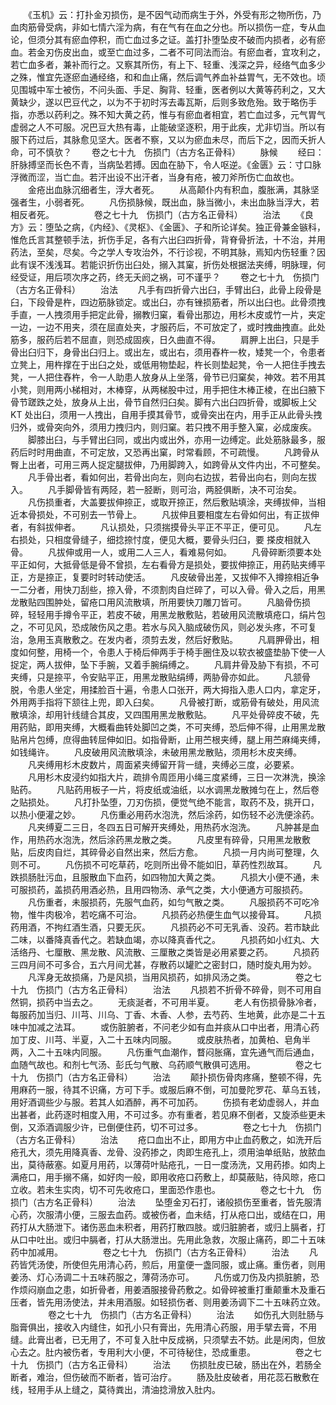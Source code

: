<!-- { "loadSidebar": true } -->
　　《玉机》云：打扑金刃损伤，是不因气动而病生于外，外受有形之物所伤，乃血肉筋骨受病，非如七情六淫为病，有在气有在血之分也。所以损伤一症，专从血论，但须分其有瘀血停积，而亡血过多之证。盖打扑堕坠皮不破而内损者，必有瘀血。若金刃伤皮出血，或至亡血过多，二者不可同法而治。有瘀血者，宜攻利之，若亡血多者，兼补而行之。又察其所伤，有上下、轻重、浅深之异，经络气血多少之殊，惟宜先逐瘀血通经络，和和血止痛，然后调气养血补益胃气，无不效也。顷见围城中军士被伤，不问头面、手足、胸背、轻重，医者例以大黄等药利之，又大黄缺少，遂以巴豆代之，以为不于初时泻去毒瓦斯，后则多致危殆。致于略伤手指，亦悉以药利之。殊不知大黄之药，惟与有瘀血者相宜，若亡血过多，元气胃气虚弱之人不可服。况巴豆大热有毒，止能破坚逐积，用于此疾，尤非切当。所以有服下药过后，其脉愈见坚大。医者不察，又以为瘀血未尽，而后下之，因而夭折人命，可不慎欤？
　　卷之七十九　伤损门（古方名正骨科）
　　脉候
　　经曰：肝脉搏坚而长色不青，当病坠若搏。因血在胁下，令人呕逆。《金匮》云：寸口脉浮微而涩，当亡血。若汗出设不出汗者，当身有疮，被刀斧所伤亡血故也。
　　金疮出血脉沉细者生，浮大者死。
　　从高颠仆内有积血，腹胀满，其脉坚强者生，小弱者死。
　　凡伤损脉候，既出血，脉当微小，未出血脉当浮大，若相反者死。
　　
　　卷之七十九　伤损门（古方名正骨科）
　　治法
　　《良方》云：堕坠之病，《内经》、《灵枢》、《金匮》、子和所论详矣。独正骨兼金镞科，惟危氏言其整顿手法，折伤手足，各有六出臼四折骨，背脊骨折法，十不治，并用药法，至矣，尽矣。今之学人专攻治外，不行诊视，不明其脉，焉知内伤轻重？因此有误不浅浅耳。若能识折伤出臼处，搦入其窠，折伤处根据法夹缚，明脉理，何经受证，用后项次序之药，终无夭阏之祸，可不谨乎？
　　卷之七十九　伤损门（古方名正骨科）
　　治法
　　凡手有四折骨六出臼，手臂出臼，此骨上段骨是臼，下段骨是杵，四边筋脉锁定。或出臼，亦有锉损筋者，所以出臼也。此骨须拽手直，一人拽须用手把定此骨，搦教归窠，看骨出那边，用杉木皮或竹一片，夹定一边，一边不用夹，须在屈直处夹，才服药后，不可放定了，或时拽曲拽直。此处筋多，服药后若不屈直，则恐成固疾，日久曲直不得。
　　肩胛上出臼，只是手骨出臼归下，身骨出臼归上。或出左，或出右，须用舂杵一枚，矮凳一个，令患者立凳上，用杵撑在于出臼之处，或低用物垫起，杵长则垫起凳，令一人把住手拽去凳，一人把住舂杵，令一人助患人放身从上坐落，骨节已归窠矣，神效。若不用其小凳，则用两小梯相对，木棒穿，从两梯股中过，用手把住木棒正棱，在出臼腋下骨节蹉跌之处，放身从上出，骨节自然归臼矣。脚有六出臼四折骨，或脚板上父KT 处出臼，须用一人拽出，自用手摸其骨节，或骨突出在内，用手正从此骨头拽归外，或骨突向外，须用力拽归内，则归窠。若只拽不用手整入窠，必成废疾。
　　脚膝出臼，与手臂出臼同，或出内或出外，亦用一边缚定。此处筋脉最多，服药后时时用曲直，不可定放，又恐再出窠，时常看顾，不可疏慢。
　　凡跨骨从臀上出者，可用三两人捉定腿拔伸，乃用脚跨入，如跨骨从文件内出，不可整矣。
　　凡手骨出者，看如何出，若骨出向左，则向右边拔，若骨出向右，则向左拔入。
　　凡手脚骨皆有两陉，若一胫断，则可治，两胫俱断，决不可治矣。
　　凡伤损重者，大盖要拔伸捺正，或取开捺正，然后敷贴填涂，夹缚拔伸，当相近本骨损处，不可别去一节骨上。
　　凡拔伸且要相度左右骨如何出，有正拔伸者，有斜拔伸者。
　　凡认损处，只须揣摸骨头平正不平正，便可见。
　　凡左右损处，只相度骨缝子，细捻捺忖度，便见大概，要骨头归臼，要 搽皮相就入骨。
　　凡拔伸或用一人，或用二人三人，看难易何如。
　　凡骨碎断须要本处平正如何，大抵骨低是骨不曾损，左右看骨方是损处，要拔伸捺正，用药贴夹缚平正，方是捺正，复要时时转动使活。
　　凡皮破骨出差，又拔伸不入撙捺相近争一二分者，用快刀刮些，捺入骨，不须割肉自烂碎了，可以入骨。骨入之后，用黑龙散贴四围肿处，留疮口用风流散填，所用要快刀雕刀皆可。
　　凡脑骨伤损碎，轻轻用手撙令平正，若皮不破，用黑龙散敷贴，若破用风流散填疮口，绢片包之，不可见风，恐成陂伤风之患。若水与风入脑成破伤风，则必发头疼，不可复治，急用玉真散敷之。在发内者，须剪去发，然后好敷贴。
　　凡肩胛骨出，相度如何整，用椅一个，令患人于椅后伸两手于椅手圈住及以软衣被盛垫胁下使一人捉定，两人拔伸，坠下手腕，又着手腕绢缚之。
　　凡肩井骨及胁下有损，不可夹缚，只是捺平，令安贴平正，用黑龙散贴绢缚，两胁骨亦如此。
　　凡颔骨脱，令患人坐定，用揉脸百十遍，令患人口张开，两大拇指入患人口内，拿定牙，外用两手指将下颔往上兜，即入臼矣。
　　凡骨被打断，或筋骨有破处，用风流散填涂，却用针线缝合其皮，又四围用黑龙散敷贴。
　　凡平处骨碎皮不破，先用药贴，即用夹缚，大概看曲转处脚凹之类，不可夹缚，恐后伸不得，止用黑龙散贴帛片包缚，庶得曲转屈伸如旧。如指骨断，止用苎根夹缚，腿上用苎麻绳夹缚，如钱绳许。
　　凡皮破用风流散填涂，未破用黑龙散贴，须用杉木皮夹缚。
　　凡夹缚用杉木皮数片，周面紧夹缚留开背一缝，夹缚必三度，必要紧。
　　凡用杉木皮浸约如指大片，疏排令周匝用小绳三度紧缚，三日一次淋洗，换涂贴药。
　　凡贴药用板子一片，将皮纸或油纸，以水调黑龙散摊匀在上，然后卷之贴损处。
　　凡打扑坠堕，刀刃伤损，便觉气绝不能言，取药不及，挑开口，以热小便灌之妙。
　　凡伤重必用药水泡洗，然后涂药，如伤轻不必洗便涂药。
　　凡夹缚夏二三日，冬四五日可解开夹缚处，用热药水泡洗。
　　凡肿甚是血作，用热药水泡洗，然后涂药黑龙散之类。
　　凡皮里有碎骨，只用黑龙散敷贴，后皮肉自烂，其碎骨必自然出来，然后方愈。
　　凡损一月内尚可整理，久则不可。
　　凡伤损不可吃草药，吃则所出骨不能如旧，草药性烈故耳。
　　凡跌损肠肚污血，且服散血下血药，如四物加大黄之类。
　　凡损大小便不通，未可服损药，盖损药用酒必热，且用四物汤、承气之类，大小便通方可服损药。
　　凡伤重者，未服损药，先服气血药，如匀气散之类。
　　凡服损药不可吃冷物，惟牛肉极冷，若吃痛不可治。
　　凡损药必热便生血气以接骨耳。
　　凡损药用酒，不拘红酒生酒，只要无灰。
　　凡损药必不可无乳香、没药。若市缺此二味，以番降真香代之。若缺血竭，亦以降真香代之。
　　凡损药如小红丸、大活络丹、七厘散、黑龙散、风流散、三厘散之类皆是必用紧要之药。
　　凡损药三四月间不可多合，五六月间尤甚，存散药以罐贮之密封口，随时旋丸用为妙。
　　凡浑身无故损痛，乃是风损，当用风损药，如排风汤之类。
　　
　　卷之七十九　伤损门（古方名正骨科）
　　治法
　　凡损若不折骨不碎骨，则不可用自然铜，损药中当去之。
　　无痰涎者，不可用半夏。
　　老人有伤损骨脉冷者，每服药加当归、川芎、川乌、丁香、木香、人参，去芍药、生地黄，此亦是二十五味中加减之法耳。
　　或伤脏腑者，不问老少如有血并痰从口中出者，用清心药加丁皮、川芎、半夏，入二十五味内同服。
　　或皮肤热者，加黄柏、皂角半两，入二十五味内同服。
　　凡伤重气血潮作，瞀闷胀痛，宜先通气而后通血，血随气故也。和剂七气汤、彭氏匀气散、乌药顺气散俱可选用。
　　
　　卷之七十九　伤损门（古方名正骨科）
　　治法
　　颠扑损伤骨肉疼痛，整顿不得，先用麻药一服，待其不识痛，方可下手。或服后麻不倒，可加曼陀罗花、草乌五钱，用好酒调些少与服。若其人如酒醉，再不可加药。
　　伤损有老幼虚弱人，并血出甚者，此药逐时相度入用，不可过多。亦有重者，若见麻不倒者，又旋添些更未倒，又添酒调服少许，已倒便住药，切不可过多。
　　
　　卷之七十九　伤损门（古方名正骨科）
　　治法
　　疮口血出不止，即用方中止血药敷之，如洗开后疮孔大，须先用降真香、龙骨、没药掺之，肉即生疮孔上，须用油单纸贴，放脓血出，莫待蔽塞。如夏月用药，以薄荷叶贴疮孔，一日一度汤洗，又用药掺。如肉上满疮口，用手搦不痛，如好肉一般，即用收疮口药敷上，却莫蔽贴，待风晾，疮口立收。若未生实肉，切不可先收疮口，里面恐作患也。
　　
　　卷之七十九　伤损门（古方名正骨科）
　　治法
　　坠堕金刃石打，诸般损伤至重者，皆先服清心药，次服清小便，三服去血药。或被伤者，血未结，打从疮口出，或结在口，用药打从大肠泄下。诸伤恶血未积者，用药打散四肢。或归脏腑者，或归上膈者，打从口中吐出。或归中膈者，打从大肠泄出。先用此急救，次服止痛药，即二十五味药中加减用。
　　
　　卷之七十九　伤损门（古方名正骨科）
　　治法
　　凡药皆凭汤使，所使但先用清心药，煎后，用童便一盏同服，或止痛。重伤者，则用姜汤、灯心汤调二十五味药服之，薄荷汤亦可。
　　凡伤或刀伤及内损脏腑，恐作烦闷崩血之患，如折骨者，用姜酒服接骨药敷之。如骨碎被重打重颠重木及重石压者，皆先用汤使法，并未用酒服。如轻损伤者、则用姜汤调下二十五味药立效。
　　
　　卷之七十九　伤损门（古方名正骨科）
　　治法
　　如伤孔大则肚肠与脂膏俱出，接收入内缝住，如孔小只有膏出，先用清心药服，用手擘去膏，不用缝。此膏出者，已无用了，不可复入肚中反成祸，只须擘去不妨。此是闲肉，但放心去之。肚内被伤者，专用利大小便，不可待秘住，恐成重患。
　　
　　卷之七十九　伤损门（古方名正骨科）
　　治法
　　伤损肚皮已破，肠出在外，若肠全断者，难治，但伤破而不断者，皆可治疗。
　　肠及肚皮破者，用花蕊石散敷在线，轻用手从上缝之，莫待粪出，清油捻滑放入肚内。
